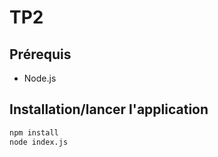 # TP2

## Prérequis
- Node.js

## Installation/lancer l'application
```bash
npm install
node index.js